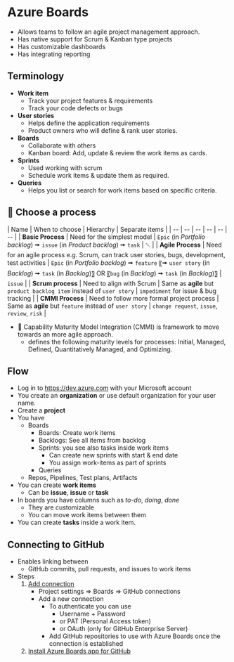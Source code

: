 # Azure Boards

- Allows teams to follow an agile project management approach.
- Has native support for Scrum & Kanban type projects
- Has customizable dashboards
- Has integrating reporting

## Terminology

- **Work item**
  - Track your project features & requirements
  - Track your code defects or bugs
- **User stories**
  - Helps define the application requirements
  - Product owners who will define & rank user stories.
- **Boards**
  - Collaborate with others
  - Kanban board: Add, update & review the work items as cards.
- **Sprints**
  - Used working with scrum
  - Schedule work items & update them as required.
- **Queries**
  - Helps you list or search for work items based on specific criteria.

## 📝 Choose a process

| Name | When to choose | Hierarchy | Separate items |
| -- | -- | -- | -- | -- | -- |
| **Basic Process** | Need for the simplest model | `Epic` (in *Portfolio backlog*) 🠚 `issue` (in *Product backlog*) 🠚 `task` | ␀ |
| **Agile Process** | Need for an agile process e.g. Scrum, can track user stories, bugs, development, test activities | `Epic` (in *Portfolio backlog*) 🠚 `feature` 〖🠚 `user story` (in *Backlog*) 🠚 `task` (in *Backlog*)〗 OR  〖`bug` (in *Backlog*) 🠚 `task` (in *Backlog*)〗 | `issue` |
| **Scrum process** | Need to align with Scrum | Same as **agile** but `product backlog item` instead of `user story` | `impediment` for issue & bug tracking |
| **CMMI Process** | Need to follow more formal project process | Same as **agile** but `feature` instead of `user story` | `change request`, `issue`, `review`, `risk` |

- 🤗 Capability Maturity Model Integration (CMMI) is framework to move towards an more agile approach.
  - defines the following maturity levels for processes: Initial, Managed, Defined, Quantitatively Managed, and Optimizing.

## Flow

- Log in to https://dev.azure.com with your Microsoft account
- You create an **organization** or use default organization for your user name.
- Create a **project**
- You have
  - Boards
    - Boards: Create work items
    - Backlogs: See all items from backlog
    - Sprints: you see also tasks inside work items
      - Can create new sprints with start & end date
      - You assign work-items as part of sprints
    - Queries
  - Repos, Pipelines, Test plans, Artifacts
- You can create **work items**
  - Can be **issue**, **issue** or **task**
- In boards you have columns such as *to-do*, *doing*, *done*
  - They are customizable
  - You can move work items between them
- You can create **tasks** inside a work item.

## Connecting to GitHub

- Enables linking between
  - GitHub commits, pull requests, and issues to work items
- Steps
  1. [Add connection](https://docs.microsoft.com/en-us/azure/devops/boards/github/connect-to-github?view=azure-devops)
       - Project settings => Boards => GitHub connections
       - Add a new connection
         - To authenticate you can use
           - Username + Password
           - or PAT (Personal Access token)
           - or OAuth (only for GitHub Enterprise Server)
         - Add GitHub repositories to use with Azure Boards once the connection is established
  2. [Install Azure Boards app for GitHub](https://docs.microsoft.com/en-us/azure/devops/boards/github/install-github-app?view=azure-devops)
